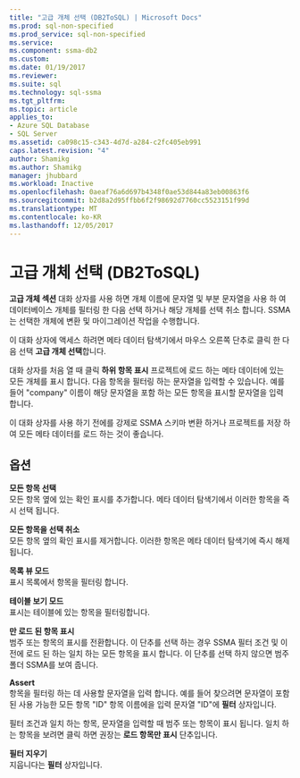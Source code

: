 ```yaml
---
title: "고급 개체 선택 (DB2ToSQL) | Microsoft Docs"
ms.prod: sql-non-specified
ms.prod_service: sql-non-specified
ms.service: 
ms.component: ssma-db2
ms.custom: 
ms.date: 01/19/2017
ms.reviewer: 
ms.suite: sql
ms.technology: sql-ssma
ms.tgt_pltfrm: 
ms.topic: article
applies_to:
- Azure SQL Database
- SQL Server
ms.assetid: ca098c15-c343-4d7d-a284-c2fc405eb991
caps.latest.revision: "4"
author: Shamikg
ms.author: Shamikg
manager: jhubbard
ms.workload: Inactive
ms.openlocfilehash: 0aeaf76a6d697b4348f0ae53d844a83eb00863f6
ms.sourcegitcommit: b2d8a2d95ffbb6f2f98692d7760cc5523151f99d
ms.translationtype: MT
ms.contentlocale: ko-KR
ms.lasthandoff: 12/05/2017
---
```

# <a name="advanced-object-selection-db2tosql"></a>고급 개체 선택 (DB2ToSQL)
**고급 개체 섹션** 대화 상자를 사용 하면 개체 이름에 문자열 및 부분 문자열을 사용 하 여 데이터베이스 개체를 필터링 한 다음 선택 하거나 해당 개체를 선택 취소 합니다. SSMA는 선택한 개체에 변환 및 마이그레이션 작업을 수행합니다.  
  
이 대화 상자에 액세스 하려면 메타 데이터 탐색기에서 마우스 오른쪽 단추로 클릭 한 다음 선택 **고급 개체 선택**합니다.  
  
대화 상자를 처음 열 때 클릭 **하위 항목 표시** 프로젝트에 로드 하는 메타 데이터에 있는 모든 개체를 표시 합니다. 다음 항목을 필터링 하는 문자열을 입력할 수 있습니다. 예를 들어 "company" 이름이 해당 문자열을 포함 하는 모든 항목을 표시할 문자열을 입력 합니다.  
  
이 대화 상자를 사용 하기 전에를 강제로 SSMA 스키마 변환 하거나 프로젝트를 저장 하 여 모든 메타 데이터를 로드 하는 것이 좋습니다.  
  
## <a name="options"></a>옵션  
**모든 항목 선택**  
모든 항목 옆에 있는 확인 표시를 추가합니다. 메타 데이터 탐색기에서 이러한 항목을 즉시 선택 됩니다.  
  
**모든 항목을 선택 취소**  
모든 항목 옆의 확인 표시를 제거합니다. 이러한 항목은 메타 데이터 탐색기에 즉시 해제 됩니다.  
  
**목록 뷰 모드**  
표시 목록에서 항목을 필터링 합니다.  
  
**테이블 보기 모드**  
표시는 테이블에 있는 항목을 필터링합니다.  
  
**만 로드 된 항목 표시**  
범주 또는 항목의 표시를 전환합니다. 이 단추를 선택 하는 경우 SSMA 필터 조건 및 이전에 로드 된 하는 일치 하는 모든 항목을 표시 합니다. 이 단추를 선택 하지 않으면 범주 폴더 SSMA를 보여 줍니다.  
  
**Assert**  
항목을 필터링 하는 데 사용할 문자열을 입력 합니다. 예를 들어 찾으려면 문자열이 포함 된 사용 가능한 모든 항목 "ID" 항목 이름에을 입력 문자열 "ID"에 **필터** 상자입니다.  
  
필터 조건과 일치 하는 항목, 문자열을 입력할 때 범주 또는 항목이 표시 됩니다. 일치 하는 항목을 보려면 클릭 하면 권장는 **로드 항목만 표시** 단추입니다.  
  
**필터 지우기**  
지웁니다는 **필터** 상자입니다.  
  
